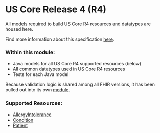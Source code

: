 # US Core Release 4 (R4)

All models required to build US Core R4 resources and datatypes are housed here.

Find more information about this specification [here](https://build.fhir.org/ig/HL7/US-Core-R4/).

### Within this module:
  * Java models for all US Core R4 supported resources (below)
  * All common datatypes used in US Core R4 resources
  * Tests for each Java model

Because validation logic is shared among all FHIR versions, it has been pulled out into its own [module](../validation).

### Supported Resources:
  * [AllergyIntolerance](https://build.fhir.org/ig/HL7/US-Core-R4/StructureDefinition-us-core-allergyintolerance.html)
  * [Condition](https://build.fhir.org/ig/HL7/US-Core-R4/StructureDefinition-us-core-condition.html)
  * [Patient](https://build.fhir.org/ig/HL7/US-Core-R4/StructureDefinition-us-core-patient.html)
